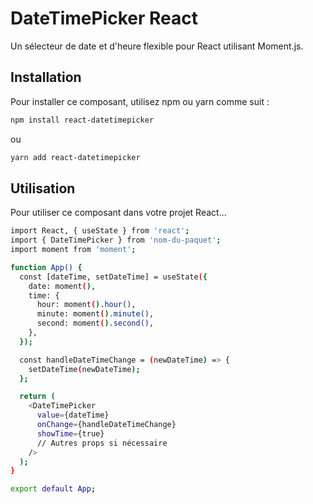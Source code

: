 # DateTimePicker React

Un sélecteur de date et d'heure flexible pour React utilisant Moment.js.

## Installation

Pour installer ce composant, utilisez npm ou yarn comme suit :

```bash
npm install react-datetimepicker
```

ou

```bash
yarn add react-datetimepicker
```

## Utilisation

Pour utiliser ce composant dans votre projet React...

```bash
import React, { useState } from 'react';
import { DateTimePicker } from 'nom-du-paquet';
import moment from 'moment';

function App() {
  const [dateTime, setDateTime] = useState({
    date: moment(),
    time: {
      hour: moment().hour(),
      minute: moment().minute(),
      second: moment().second(),
    },
  });

  const handleDateTimeChange = (newDateTime) => {
    setDateTime(newDateTime);
  };

  return (
    <DateTimePicker
      value={dateTime}
      onChange={handleDateTimeChange}
      showTime={true}
      // Autres props si nécessaire
    />
  );
}

export default App;
```
